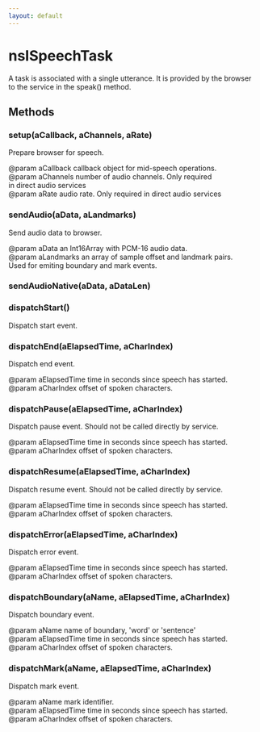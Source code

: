 ```yaml
---
layout: default
---
```


# nsISpeechTask #
  
A task is associated with a single utterance. It is provided by the browser  
to the service in the speak() method.  
  

## Methods ##

### setup(aCallback, aChannels, aRate) ###
  
Prepare browser for speech.  
  
@param aCallback callback object for mid-speech operations.  
@param aChannels number of audio channels. Only required  
                   in direct audio services  
@param aRate     audio rate. Only required in direct audio services  
  

### sendAudio(aData, aLandmarks) ###
  
Send audio data to browser.  
  
@param aData     an Int16Array with PCM-16 audio data.  
@param aLandmarks an array of sample offset and landmark pairs.  
                    Used for emiting boundary and mark events.  
  

### sendAudioNative(aData, aDataLen) ###

### dispatchStart() ###
  
Dispatch start event.  
  

### dispatchEnd(aElapsedTime, aCharIndex) ###
  
Dispatch end event.  
  
@param aElapsedTime time in seconds since speech has started.  
@param aCharIndex   offset of spoken characters.  
  

### dispatchPause(aElapsedTime, aCharIndex) ###
  
Dispatch pause event. Should not be called directly by service.  
  
@param aElapsedTime time in seconds since speech has started.  
@param aCharIndex   offset of spoken characters.  
  

### dispatchResume(aElapsedTime, aCharIndex) ###
  
Dispatch resume event. Should not be called directly by service.  
  
@param aElapsedTime time in seconds since speech has started.  
@param aCharIndex   offset of spoken characters.  
  

### dispatchError(aElapsedTime, aCharIndex) ###
  
Dispatch error event.  
  
@param aElapsedTime time in seconds since speech has started.  
@param aCharIndex   offset of spoken characters.  
  

### dispatchBoundary(aName, aElapsedTime, aCharIndex) ###
  
Dispatch boundary event.  
  
@param aName        name of boundary, 'word' or 'sentence'  
@param aElapsedTime time in seconds since speech has started.  
@param aCharIndex   offset of spoken characters.  
  

### dispatchMark(aName, aElapsedTime, aCharIndex) ###
  
Dispatch mark event.  
  
@param aName        mark identifier.  
@param aElapsedTime time in seconds since speech has started.  
@param aCharIndex   offset of spoken characters.  
  
